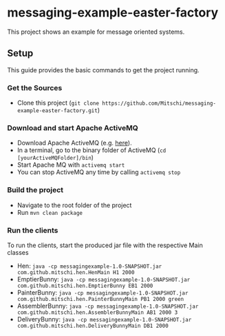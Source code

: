 # messaging-example-easter-factory
This project shows an example for message oriented systems. 
## Setup
This guide provides the basic commands to get the project running.
### Get the Sources
* Clone this project (`git clone https://github.com/Mitschi/messaging-example-easter-factory.git`)

### Download and start Apache ActiveMQ
* Download Apache ActiveMQ (e.g. [here](https://activemq.apache.org/components/classic/download/)).
* In a terminal, go to the binary folder of ActiveMQ (`cd [yourActiveMQFolder]/bin`)
* Start Apache MQ with `activemq start`
* You can stop ActiveMQ any time by calling `activemq stop`

### Build the project
* Navigate to the root folder of the project
* Run `mvn clean package`

### Run the clients
To run the clients, start the produced jar file with the respective Main classes

* Hen: `java -cp messagingexample-1.0-SNAPSHOT.jar com.github.mitschi.hen.HenMain H1 2000`
* EmptierBunny: `java -cp messagingexample-1.0-SNAPSHOT.jar com.github.mitschi.hen.EmptierBunny EB1 2000`
* PainterBunny: `java -cp messagingexample-1.0-SNAPSHOT.jar com.github.mitschi.hen.PainterBunnyMain PB1 2000 green`
* AssemblerBunny: `java -cp messagingexample-1.0-SNAPSHOT.jar com.github.mitschi.hen.AssemblerBunnyMain AB1 2000 3`
* DeliveryBunny: `java -cp messagingexample-1.0-SNAPSHOT.jar com.github.mitschi.hen.DeliveryBunnyMain DB1 2000`

